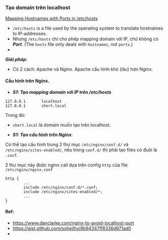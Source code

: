 ### Tạo domain trên localhost

[Mapping Hostnames with Ports in /etc/hosts](https://www.baeldung.com/linux/mapping-hostnames-ports)
- `/etc/hosts` is a file used by the operating system to translate hostnames to IP-addresses.
- Nhưng `/etc/hosts` chỉ cho phép mapping domain với IP, chứ không có ***Port***. (The `hosts` file only deals with `hostnames`, not `ports`.)
- 

***Giải pháp***:
- Có 2 cách: Apache và Nginx. Apache cấu hình khó (lâu) hơn Nginx.

#### Cấu hình trên Nginx.
- ***S1: Tạo mapping domain với IP trên /etc/hosts***

```
127.0.0.1       localhost
127.0.0.1       short.local
```
Trong đó:
- `short.local` là domain muốn tạo trên localhost.

- ***S1: Tạo cấu hình trên Nginx***:

Có thể tạo cấu hình trong 2 thư mục `/etc/nginx/conf.d/` và `/etc/nginx/sites-enabled/`, nếu trong `conf.d/` thì phải tạo files có đuôi là `.conf`.

2 thư mục này được nginx call dựa trên config `http` của file `/etc/nginx/nginx.conf`

```
http {
        ...
        include /etc/nginx/conf.d/*.conf;
        include /etc/nginx/sites-enabled/*;
        ...
}
```

#### Ref:
- https://www.danclarke.com/nginx-to-avoid-localhost-port
- https://gist.github.com/soheilhy/8b94347ff8336d971ad0
- 
